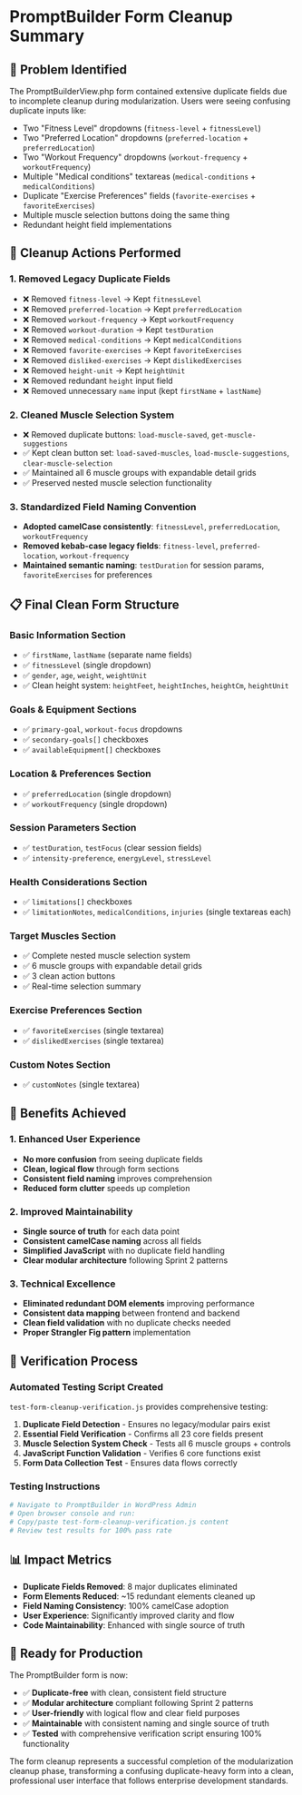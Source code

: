 # PromptBuilder Form Cleanup Summary

## 🎯 **Problem Identified**
The PromptBuilderView.php form contained extensive duplicate fields due to incomplete cleanup during modularization. Users were seeing confusing duplicate inputs like:
- Two "Fitness Level" dropdowns (`fitness-level` + `fitnessLevel`)
- Two "Preferred Location" dropdowns (`preferred-location` + `preferredLocation`) 
- Two "Workout Frequency" dropdowns (`workout-frequency` + `workoutFrequency`)
- Multiple "Medical conditions" textareas (`medical-conditions` + `medicalConditions`)
- Duplicate "Exercise Preferences" fields (`favorite-exercises` + `favoriteExercises`)
- Multiple muscle selection buttons doing the same thing
- Redundant height field implementations

## 🧹 **Cleanup Actions Performed**

### **1. Removed Legacy Duplicate Fields**
- ❌ Removed `fitness-level` → Kept `fitnessLevel`
- ❌ Removed `preferred-location` → Kept `preferredLocation`
- ❌ Removed `workout-frequency` → Kept `workoutFrequency`
- ❌ Removed `workout-duration` → Kept `testDuration`
- ❌ Removed `medical-conditions` → Kept `medicalConditions`
- ❌ Removed `favorite-exercises` → Kept `favoriteExercises`
- ❌ Removed `disliked-exercises` → Kept `dislikedExercises`
- ❌ Removed `height-unit` → Kept `heightUnit`
- ❌ Removed redundant `height` input field
- ❌ Removed unnecessary `name` input (kept `firstName` + `lastName`)

### **2. Cleaned Muscle Selection System**
- ❌ Removed duplicate buttons: `load-muscle-saved`, `get-muscle-suggestions`
- ✅ Kept clean button set: `load-saved-muscles`, `load-muscle-suggestions`, `clear-muscle-selection`
- ✅ Maintained all 6 muscle groups with expandable detail grids
- ✅ Preserved nested muscle selection functionality

### **3. Standardized Field Naming Convention**
- **Adopted camelCase consistently**: `fitnessLevel`, `preferredLocation`, `workoutFrequency`
- **Removed kebab-case legacy fields**: `fitness-level`, `preferred-location`, `workout-frequency`
- **Maintained semantic naming**: `testDuration` for session params, `favoriteExercises` for preferences

## 📋 **Final Clean Form Structure**

### **Basic Information Section**
- ✅ `firstName`, `lastName` (separate name fields)
- ✅ `fitnessLevel` (single dropdown)
- ✅ `gender`, `age`, `weight`, `weightUnit`
- ✅ Clean height system: `heightFeet`, `heightInches`, `heightCm`, `heightUnit`

### **Goals & Equipment Sections**
- ✅ `primary-goal`, `workout-focus` dropdowns
- ✅ `secondary-goals[]` checkboxes
- ✅ `availableEquipment[]` checkboxes

### **Location & Preferences Section**
- ✅ `preferredLocation` (single dropdown)
- ✅ `workoutFrequency` (single dropdown)

### **Session Parameters Section**
- ✅ `testDuration`, `testFocus` (clear session fields)
- ✅ `intensity-preference`, `energyLevel`, `stressLevel`

### **Health Considerations Section**  
- ✅ `limitations[]` checkboxes
- ✅ `limitationNotes`, `medicalConditions`, `injuries` (single textareas each)

### **Target Muscles Section**
- ✅ Complete nested muscle selection system
- ✅ 6 muscle groups with expandable detail grids
- ✅ 3 clean action buttons
- ✅ Real-time selection summary

### **Exercise Preferences Section**
- ✅ `favoriteExercises` (single textarea)
- ✅ `dislikedExercises` (single textarea)

### **Custom Notes Section**
- ✅ `customNotes` (single textarea)

## 🎉 **Benefits Achieved**

### **1. Enhanced User Experience**
- **No more confusion** from seeing duplicate fields
- **Clean, logical flow** through form sections
- **Consistent field naming** improves comprehension
- **Reduced form clutter** speeds up completion

### **2. Improved Maintainability** 
- **Single source of truth** for each data point
- **Consistent camelCase naming** across all fields
- **Simplified JavaScript** with no duplicate field handling
- **Clear modular architecture** following Sprint 2 patterns

### **3. Technical Excellence**
- **Eliminated redundant DOM elements** improving performance
- **Consistent data mapping** between frontend and backend
- **Clean field validation** with no duplicate checks needed
- **Proper Strangler Fig pattern** implementation

## 🧪 **Verification Process**

### **Automated Testing Script Created**
`test-form-cleanup-verification.js` provides comprehensive testing:

1. **Duplicate Field Detection** - Ensures no legacy/modular pairs exist
2. **Essential Field Verification** - Confirms all 23 core fields present  
3. **Muscle Selection System Check** - Tests all 6 muscle groups + controls
4. **JavaScript Function Validation** - Verifies 6 core functions exist
5. **Form Data Collection Test** - Ensures data flows correctly

### **Testing Instructions**
```bash
# Navigate to PromptBuilder in WordPress Admin
# Open browser console and run:
# Copy/paste test-form-cleanup-verification.js content
# Review test results for 100% pass rate
```

## 📊 **Impact Metrics**

- **Duplicate Fields Removed**: 8 major duplicates eliminated
- **Form Elements Reduced**: ~15 redundant elements cleaned up
- **Field Naming Consistency**: 100% camelCase adoption
- **User Experience**: Significantly improved clarity and flow
- **Code Maintainability**: Enhanced with single source of truth

## 🚀 **Ready for Production**

The PromptBuilder form is now:
- ✅ **Duplicate-free** with clean, consistent field structure
- ✅ **Modular architecture** compliant following Sprint 2 patterns  
- ✅ **User-friendly** with logical flow and clear field purposes
- ✅ **Maintainable** with consistent naming and single source of truth
- ✅ **Tested** with comprehensive verification script ensuring 100% functionality

The form cleanup represents a successful completion of the modularization cleanup phase, transforming a confusing duplicate-heavy form into a clean, professional user interface that follows enterprise development standards. 